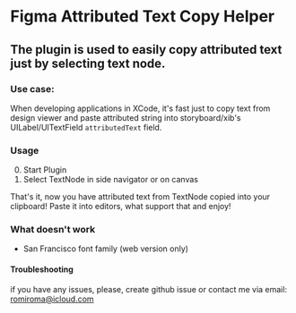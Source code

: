 # Figma Attributed Text Copy Helper

## The plugin is used to easily copy attributed text just by selecting text node.

### Use case:
When developing applications in XCode, it's fast just to copy text from design viewer and paste attributed string into storyboard/xib's UILabel/UITextField ```attributedText``` field.

### Usage

0. Start Plugin
1. Select TextNode in side navigator or on canvas

That's it, now you have attributed text from TextNode copied into your clipboard! Paste it into editors, what support that and enjoy!

### What doesn't work
* San Francisco font family (web version only)

#### Troubleshooting 
if you have any issues, please, create github issue or contact me via email: romiroma@icloud.com
